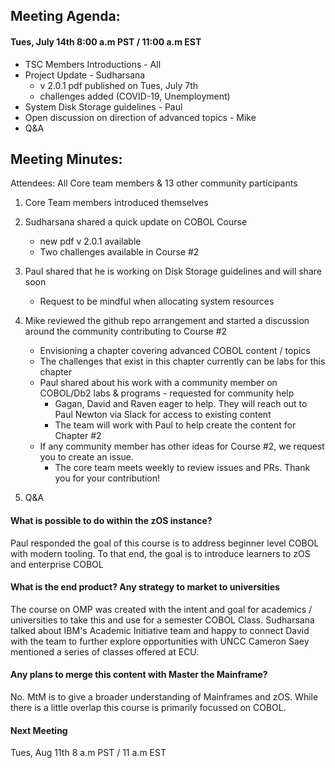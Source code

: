 ## Meeting Agenda:
#### Tues, July 14th 8:00 a.m PST / 11:00 a.m EST 

- TSC Members Introductions - All
- Project Update - Sudharsana
    - v 2.0.1 pdf published on Tues, July 7th  
    - challenges added (COVID-19, Unemployment)
- System Disk Storage guidelines - Paul
- Open discussion on direction of advanced topics - Mike
- Q&A

## Meeting Minutes:
Attendees: All Core team members & 13 other community participants

1. Core Team members introduced themselves
2. Sudharsana shared a quick update on COBOL Course 
   - new pdf v 2.0.1 available
   - Two challenges available in Course #2
3. Paul shared that he is working on Disk Storage guidelines and will share soon
   - Request to be mindful when allocating system resources

4. Mike reviewed the github repo arrangement and started a discussion around the community contributing to Course #2
    * Envisioning a chapter covering advanced COBOL content / topics
    * The challenges that exist in this chapter currently can be labs for this chapter
    * Paul shared about his work with a community member on COBOL/Db2 labs & programs - requested for community help
        * Gagan, David and Raven eager to help. They will reach out to Paul Newton via Slack for access to existing content
        * The team will work with Paul to help create the content for Chapter #2
    * If any community member has other ideas for Course #2, we request you to create an issue.
        * The core team meets weekly to review issues and PRs. Thank you for your contribution!

5. Q&A
#### What is possible to do within the zOS instance?
Paul responded the goal of this course is to address beginner level COBOL with modern tooling. To that end, the goal is to introduce learners to zOS and enterprise COBOL

#### What is the end product? Any strategy to market to universities
The course on OMP was created with the intent and goal for academics / universities to take this and use for a semester COBOL Class. 
Sudharsana talked about IBM's Academic Initiative team and happy to connect David with the team to further explore opportunities with UNCC
Cameron Saey mentioned a series of classes offered at ECU.

#### Any plans to merge this content with Master the Mainframe?
No. MtM is to give a broader understanding of Mainframes and zOS. While there is a little overlap this course is primarily focussed on COBOL.

#### Next Meeting
Tues, Aug 11th 8 a.m PST / 11 a.m EST
